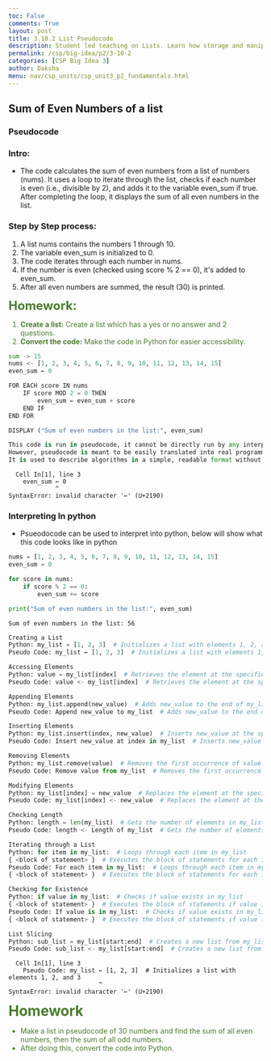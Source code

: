 ```yaml
---
toc: False
comments: True
layout: post
title: 3.10.2 List Pseudocode
description: Student led teaching on Lists. Learn how storage and manipulation of multiple items using indexing to access individual elements.
permalink: /csp/big-idea/p2/3-10-2
categories: [CSP Big Idea 3]
author: Daksha
menu: nav/csp_units/csp_unit3_p2_fundamentals.html
---
```


## Sum of Even Numbers of a list

### Pseudocode

### Intro: 
- The code calculates the sum of even numbers from a list of numbers (nums). It uses a loop to iterate through the list, checks if each number is even (i.e., divisible by 2), and adds it to the variable even_sum if true. After completing the loop, it displays the sum of all even numbers in the list.

### Step by Step process:
1. A list nums contains the numbers 1 through 10.
2. The variable even_sum is initialized to 0.
3. The code iterates through each number in nums.
4. If the number is even (checked using score % 2 == 0), it's added to even_sum.
5. After all even numbers are summed, the result (30) is printed.

<span style="color: #4A7C2E; font-size: 24px; font-weight: bold;"> Homework:</span>

<ol style="color: #4A7C2E;">
    <li><strong>Create a list:</strong> Create a list which has a yes or no answer and 2 questions.</li>
    <li><strong>Convert the code:</strong> Make the code in Python for easier accessibility.</li>
</ol>



```python
sum -> 15
nums <- [1, 2, 3, 4, 5, 6, 7, 8, 9, 10, 11, 12, 13, 14, 15]
even_sum ← 0

FOR EACH score IN nums
    IF score MOD 2 = 0 THEN
        even_sum ← even_sum + score
    END IF
END FOR

DISPLAY ("Sum of even numbers in the list:", even_sum)

This code is run in pseudocode, it cannot be directly run by any interpreter or compiler. 
However, pseudocode is meant to be easily translated into real programming languages like Python, Java, C++, etc. 
It is used to describe algorithms in a simple, readable format without worrying about syntax rules of any specific language.
```


      Cell In[1], line 3
        even_sum ← 0
                 ^
    SyntaxError: invalid character '←' (U+2190)



### Interpreting In python
- Psueodocode can be used to interpret into python, below will show what this code looks like in python


```python
nums = [1, 2, 3, 4, 5, 6, 7, 8, 9, 10, 11, 12, 13, 14, 15]
even_sum = 0

for score in nums:
    if score % 2 == 0:
        even_sum += score

print("Sum of even numbers in the list:", even_sum)

```

    Sum of even numbers in the list: 56



```python
Creating a List
Python: my_list = [1, 2, 3]  # Initializes a list with elements 1, 2, and 3
Pseudo Code: my_list ← [1, 2, 3]  # Initializes a list with elements 1, 2, and 3

Accessing Elements
Python: value = my_list[index]  # Retrieves the element at the specified index from my_list
Pseudo Code: value <- my_list[index]  # Retrieves the element at the specified index from my_list

Appending Elements
Python: my_list.append(new_value)  # Adds new_value to the end of my_list
Pseudo Code: Append new_value to my_list  # Adds new_value to the end of my_list

Inserting Elements
Python: my_list.insert(index, new_value)  # Inserts new_value at the specified index in my_list
Pseudo Code: Insert new_value at index in my_list  # Inserts new_value at the specified index in my_list

Removing Elements
Python: my_list.remove(value)  # Removes the first occurrence of value from my_list
Pseudo Code: Remove value from my_list  # Removes the first occurrence of value from my_list

Modifying Elements
Python: my_list[index] = new_value  # Replaces the element at the specified index with new_value
Pseudo Code: my_list[index] <- new_value  # Replaces the element at the specified index with new_value

Checking Length
Python: length = len(my_list)  # Gets the number of elements in my_list
Pseudo Code: length <- Length of my_list  # Gets the number of elements in my_list

Iterating through a List
Python: for item in my_list:  # Loops through each item in my_list
{ <block of statement> }  # Executes the block of statements for each item
Pseudo Code: For each item in my_list:  # Loops through each item in my_list
{ <block of statement> }  # Executes the block of statements for each item

Checking for Existence
Python: if value in my_list:  # Checks if value exists in my_list
{ <block of statement> }  # Executes the block of statements if value is found
Pseudo Code: If value is in my_list:  # Checks if value exists in my_list
{ <block of statement> }  # Executes the block of statements if value is found

List Slicing
Python: sub_list = my_list[start:end]  # Creates a new list from my_list starting at start index to end index (exclusive)
Pseudo Code: sub_list <- my_list[start:end]  # Creates a new list from my_list starting at start index to end index (exclusive)

```


      Cell In[1], line 3
        Pseudo Code: my_list ← [1, 2, 3]  # Initializes a list with elements 1, 2, and 3
                             ^
    SyntaxError: invalid character '←' (U+2190)



<span style="color: #4A7C2E; font-size: 28px; font-weight: bold;"> Homework</span>

<ul style="color: #4A7C2E;">
    <li>Make a list in pseudocode of 30 numbers and find the sum of all even numbers, then the sum of all odd numbers.</li>
    <li>After doing this, convert the code into Python.</li>
</ul>

